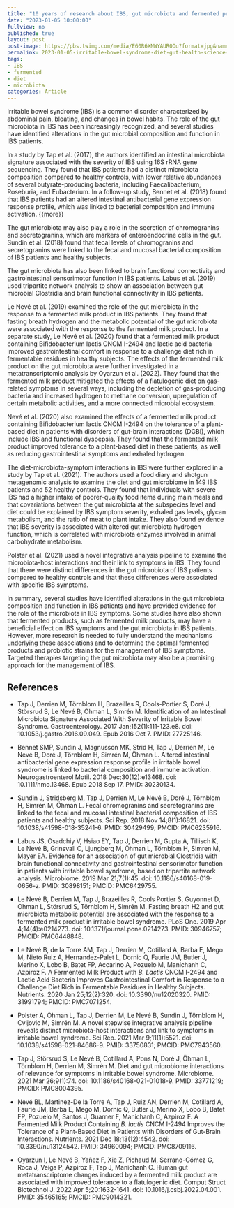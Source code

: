 ```yaml
---
title: "10 years of research about IBS, gut microbiota and fermented product at Danone Research - what do we found?"
date: "2023-01-05 10:00:00" 
fullview: no
published: true
layout: post
post-image: https://pbs.twimg.com/media/E60R6XNWYAUR0Ou?format=jpg&name=4096x4096
permalink: 2023-01-05-irritable-bowel-syndrome-diet-gut-health-science-danone-research.html
tags: 
- IBS
- fermented
- diet
- microbiota
categories: Article
---
```


Irritable bowel syndrome (IBS) is a common disorder characterized by abdominal pain, bloating, and changes in bowel habits. The role of the gut microbiota in IBS has been increasingly recognized, and several studies have identified alterations in the gut microbial composition and function in IBS patients.

In a study by Tap et al. (2017), the authors identified an intestinal microbiota signature associated with the severity of IBS using 16S rRNA gene sequencing. They found that IBS patients had a distinct microbiota composition compared to healthy controls, with lower relative abundances of several butyrate-producing bacteria, including Faecalibacterium, Roseburia, and Eubacterium. In a follow-up study, Bennet et al. (2018) found that IBS patients had an altered intestinal antibacterial gene expression response profile, which was linked to bacterial composition and immune activation. {{more}} <!--more-->

The gut microbiota may also play a role in the secretion of chromogranins and secretogranins, which are markers of enteroendocrine cells in the gut. Sundin et al. (2018) found that fecal levels of chromogranins and secretogranins were linked to the fecal and mucosal bacterial composition of IBS patients and healthy subjects.

The gut microbiota has also been linked to brain functional connectivity and gastrointestinal sensorimotor function in IBS patients. Labus et al. (2019) used tripartite network analysis to show an association between gut microbial Clostridia and brain functional connectivity in IBS patients.

Le Nevé et al. (2019) examined the role of the gut microbiota in the response to a fermented milk product in IBS patients. They found that fasting breath hydrogen and the metabolic potential of the gut microbiota were associated with the response to the fermented milk product. In a separate study, Le Nevé et al. (2020) found that a fermented milk product containing Bifidobacterium lactis CNCM I-2494 and lactic acid bacteria improved gastrointestinal comfort in response to a challenge diet rich in fermentable residues in healthy subjects. The effects of the fermented milk product on the gut microbiota were further investigated in a metatranscriptomic analysis by Oyarzun et al. (2022). They found that the fermented milk product mitigated the effects of a flatulogenic diet on gas-related symptoms in several ways, including the depletion of gas-producing bacteria and increased hydrogen to methane conversion, upregulation of certain metabolic activities, and a more connected microbial ecosystem.

Nevé et al. (2020) also examined the effects of a fermented milk product containing Bifidobacterium lactis CNCM I-2494 on the tolerance of a plant-based diet in patients with disorders of gut-brain interactions (DGBI), which include IBS and functional dyspepsia. They found that the fermented milk product improved tolerance to a plant-based diet in these patients, as well as reducing gastrointestinal symptoms and exhaled hydrogen.

The diet-microbiota-symptom interactions in IBS were further explored in a study by Tap et al. (2021). The authors used a food diary and shotgun metagenomic analysis to examine the diet and gut microbiome in 149 IBS patients and 52 healthy controls. They found that individuals with severe IBS had a higher intake of poorer-quality food items during main meals and that covariations between the gut microbiota at the subspecies level and diet could be explained by IBS symptom severity, exhaled gas levels, glycan metabolism, and the ratio of meat to plant intake. They also found evidence that IBS severity is associated with altered gut microbiota hydrogen function, which is correlated with microbiota enzymes involved in animal carbohydrate metabolism.

Polster et al. (2021) used a novel integrative analysis pipeline to examine the microbiota-host interactions and their link to symptoms in IBS. They found that there were distinct differences in the gut microbiota of IBS patients compared to healthy controls and that these differences were associated with specific IBS symptoms.

In summary, several studies have identified alterations in the gut microbiota composition and function in IBS patients and have provided evidence for the role of the microbiota in IBS symptoms. Some studies have also shown that fermented products, such as fermented milk products, may have a beneficial effect on IBS symptoms and the gut microbiota in IBS patients. However, more research is needed to fully understand the mechanisms underlying these associations and to determine the optimal fermented products and probiotic strains for the management of IBS symptoms. Targeted therapies targeting the gut microbiota may also be a promising approach for the management of IBS.


## References

- Tap J, Derrien M, Törnblom H, Brazeilles R, Cools-Portier S, Doré J, Störsrud
S, Le Nevé B, Öhman L, Simrén M. Identification of an Intestinal Microbiota
Signature Associated With Severity of Irritable Bowel Syndrome.
Gastroenterology. 2017 Jan;152(1):111-123.e8. doi: 10.1053/j.gastro.2016.09.049.
Epub 2016 Oct 7. PMID: 27725146.

- Bennet SMP, Sundin J, Magnusson MK, Strid H, Tap J, Derrien M, Le Nevé B,
Doré J, Törnblom H, Simrén M, Öhman L. Altered intestinal antibacterial gene
expression response profile in irritable bowel syndrome is linked to bacterial
composition and immune activation. Neurogastroenterol Motil. 2018
Dec;30(12):e13468. doi: 10.1111/nmo.13468. Epub 2018 Sep 17. PMID: 30230134.

- Sundin J, Stridsberg M, Tap J, Derrien M, Le Nevé B, Doré J, Törnblom H,
Simrén M, Öhman L. Fecal chromogranins and secretogranins are linked to the
fecal and mucosal intestinal bacterial composition of IBS patients and healthy
subjects. Sci Rep. 2018 Nov 14;8(1):16821. doi: 10.1038/s41598-018-35241-6.
PMID: 30429499; PMCID: PMC6235916.

- Labus JS, Osadchiy V, Hsiao EY, Tap J, Derrien M, Gupta A, Tillisch K, Le
Nevé B, Grinsvall C, Ljungberg M, Öhman L, Törnblom H, Simren M, Mayer EA.
Evidence for an association of gut microbial Clostridia with brain functional
connectivity and gastrointestinal sensorimotor function in patients with
irritable bowel syndrome, based on tripartite network analysis. Microbiome. 2019
Mar 21;7(1):45. doi: 10.1186/s40168-019-0656-z. PMID: 30898151; PMCID:
PMC6429755.

- Le Nevé B, Derrien M, Tap J, Brazeilles R, Cools Portier S, Guyonnet D, Ohman
L, Störsrud S, Törnblom H, Simrén M. Fasting breath H2 and gut microbiota
metabolic potential are associated with the response to a fermented milk product
in irritable bowel syndrome. PLoS One. 2019 Apr 4;14(4):e0214273. doi:
10.1371/journal.pone.0214273. PMID: 30946757; PMCID: PMC6448848.

- Le Nevé B, de la Torre AM, Tap J, Derrien M, Cotillard A, Barba E, Mego M,
Nieto Ruiz A, Hernandez-Palet L, Dornic Q, Faurie JM, Butler J, Merino X, Lobo
B, Batet FP, Accarino A, Pozuelo M, Manichanh C, Azpiroz F. A Fermented Milk
Product with <i>B. Lactis</i> CNCM I-2494 and Lactic Acid Bacteria Improves
Gastrointestinal Comfort in Response to a Challenge Diet Rich in Fermentable
Residues in Healthy Subjects. Nutrients. 2020 Jan 25;12(2):320. doi:
10.3390/nu12020320. PMID: 31991794; PMCID: PMC7071254.

- Polster A, Öhman L, Tap J, Derrien M, Le Nevé B, Sundin J, Törnblom H,
Cvijovic M, Simrén M. A novel stepwise integrative analysis pipeline reveals
distinct microbiota-host interactions and link to symptoms in irritable bowel
syndrome. Sci Rep. 2021 Mar 9;11(1):5521. doi: 10.1038/s41598-021-84686-9. PMID:
33750831; PMCID: PMC7943560.

- Tap J, Störsrud S, Le Nevé B, Cotillard A, Pons N, Doré J, Öhman L, Törnblom
H, Derrien M, Simrén M. Diet and gut microbiome interactions of relevance for
symptoms in irritable bowel syndrome. Microbiome. 2021 Mar 26;9(1):74. doi:
10.1186/s40168-021-01018-9. PMID: 33771219; PMCID: PMC8004395.

- Nevé BL, Martinez-De la Torre A, Tap J, Ruiz AN, Derrien M, Cotillard A,
Faurie JM, Barba E, Mego M, Dornic Q, Butler J, Merino X, Lobo B, Batet FP,
Pozuelo M, Santos J, Guarner F, Manichanh C, Azpiroz F. A Fermented Milk Product
Containing <i>B. lactis</i> CNCM I-2494 Improves the Tolerance of a Plant-Based
Diet in Patients with Disorders of Gut-Brain Interactions. Nutrients. 2021 Dec
18;13(12):4542. doi: 10.3390/nu13124542. PMID: 34960094; PMCID: PMC8709116.

- Oyarzun I, Le Nevé B, Yañez F, Xie Z, Pichaud M, Serrano-Gómez G, Roca J,
Veiga P, Azpiroz F, Tap J, Manichanh C. Human gut metatranscriptome changes
induced by a fermented milk product are associated with improved tolerance to a
flatulogenic diet. Comput Struct Biotechnol J. 2022 Apr 5;20:1632-1641. doi:
10.1016/j.csbj.2022.04.001. PMID: 35465165; PMCID: PMC9014321.






